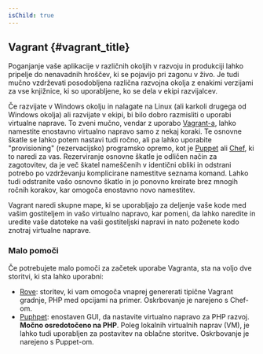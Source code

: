 ```yaml
---
isChild: true
---
```


## Vagrant {#vagrant_title}

Poganjanje vaše aplikacije v različnih okoljih v razvoju in produkciji lahko pripelje do nenavadnih hroščev, 
ki se pojavijo pri zagonu v živo. Je tudi mučno vzdrževati posodobljena različna razvojna okolja z enakimi 
verzijami za vse knjižnice, ki so uporabljene, ko se dela v ekipi razvijalcev. 

Če razvijate v Windows okolju in nalagate na Linux (ali karkoli drugega od Windows okolja) ali razvijate v ekipi, 
bi bilo dobro razmisliti o uporabi virtualne naprave. To zveni mučno, vendar z uporabo [Vagrant-a][vagrant], lahko 
namestite enostavno virtualno napravo samo z nekaj koraki. Te osnovne škatle se lahko potem nastavi tudi ročno, ali 
pa lahko uporabite "provisioning" (rezervacijsko) programsko opremo, kot je [Puppet][puppet] ali [Chef][chef], ki 
to naredi za vas. Rezerviranje osnovne škatle je odličen način za zagotovitev, da je več škatel nameščenih v identični 
obliki in odstrani potrebo po vzdrževanju komplicirane namestitve seznama komand. Lahko tudi odstranite vašo osnovno 
škatlo in jo ponovno kreirate brez mnogih ročnih korakov, kar omogoča enostavno novo namestitev.

Vagrant naredi skupne mape, ki se uporabljajo za deljenje vaše kode med vašim gostiteljem in vašo virtualno napravo, kar 
pomeni, da lahko naredite in uredite vaše datoteke na vaši gostiteljski napravi in nato poženete kodo znotraj virtualne naprave.

### Malo pomoči

Če potrebujete malo pomoči za začetek uporabe Vagranta, sta na voljo dve storitvi, ki sta lahko uporabni:

- [Rove][rove]: storitev, ki vam omogoča vnaprej genererati tipične Vagrant gradnje, PHP med opcijami na primer. Oskrbovanje
  je narejeno s Chef-om.
- [Puphpet][puphpet]: enostaven GUI, da nastavite virtualno napravo za PHP razvoj. **Močno osredotočeno na PHP**. Poleg
  lokalnih virtualnih naprav (VM), je lahko tudi uporabljen za postavitev na oblačne storitve. Oskrbovanje je narejeno s Puppet-om.

[vagrant]: http://vagrantup.com/
[puppet]: http://www.puppetlabs.com/
[chef]: http://www.opscode.com/
[rove]: http://rove.io/
[puphpet]: https://puphpet.com/ 
